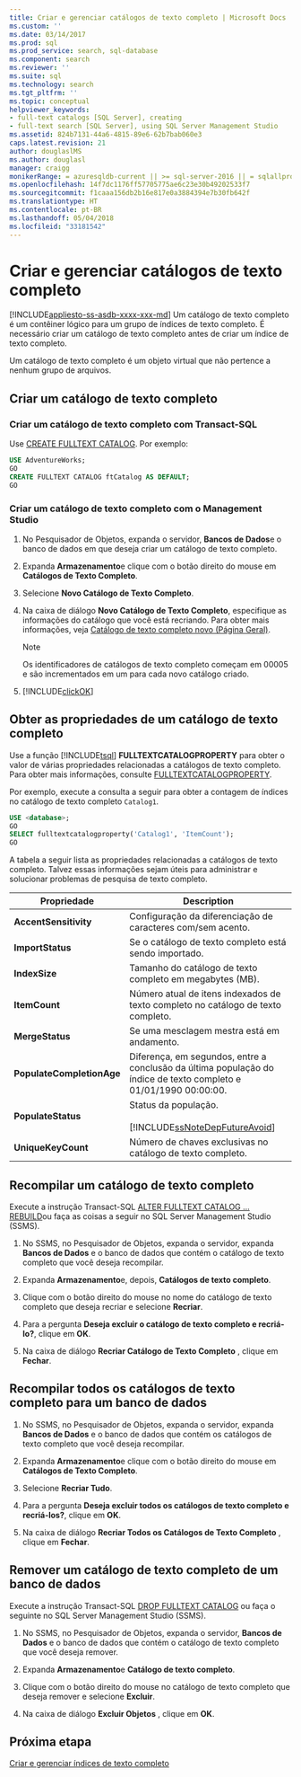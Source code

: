 ```yaml
---
title: Criar e gerenciar catálogos de texto completo | Microsoft Docs
ms.custom: ''
ms.date: 03/14/2017
ms.prod: sql
ms.prod_service: search, sql-database
ms.component: search
ms.reviewer: ''
ms.suite: sql
ms.technology: search
ms.tgt_pltfrm: ''
ms.topic: conceptual
helpviewer_keywords:
- full-text catalogs [SQL Server], creating
- full-text search [SQL Server], using SQL Server Management Studio
ms.assetid: 824b7131-44a6-4815-89e6-62b7bab060e3
caps.latest.revision: 21
author: douglaslMS
ms.author: douglasl
manager: craigg
monikerRange: = azuresqldb-current || >= sql-server-2016 || = sqlallproducts-allversions
ms.openlocfilehash: 14f7dc1176ff57705775ae6c23e30b49202533f7
ms.sourcegitcommit: f1caaa156db2b16e817e0a3884394e7b30fb642f
ms.translationtype: HT
ms.contentlocale: pt-BR
ms.lasthandoff: 05/04/2018
ms.locfileid: "33181542"
---
```

# <a name="create-and-manage-full-text-catalogs"></a>Criar e gerenciar catálogos de texto completo
[!INCLUDE[appliesto-ss-asdb-xxxx-xxx-md](../../includes/appliesto-ss-asdb-xxxx-xxx-md.md)]
Um catálogo de texto completo é um contêiner lógico para um grupo de índices de texto completo. É necessário criar um catálogo de texto completo antes de criar um índice de texto completo.

Um catálogo de texto completo é um objeto virtual que não pertence a nenhum grupo de arquivos.
  
##  <a name="creating"></a> Criar um catálogo de texto completo  

### <a name="create-a-full-text-catalog-with-transact-sql"></a>Criar um catálogo de texto completo com Transact-SQL
Use [CREATE FULLTEXT CATALOG](../../t-sql/statements/create-fulltext-catalog-transact-sql.md). Por exemplo:

```sql 
USE AdventureWorks;  
GO  
CREATE FULLTEXT CATALOG ftCatalog AS DEFAULT;  
GO  
``` 

### <a name="create-a-full-text-catalog-with-management-studio"></a>Criar um catálogo de texto completo com o Management Studio
1.  No Pesquisador de Objetos, expanda o servidor, **Bancos de Dados**e o banco de dados em que deseja criar um catálogo de texto completo.  
  
2.  Expanda **Armazenamento**e clique com o botão direito do mouse em **Catálogos de Texto Completo**.  
  
3.  Selecione **Novo Catálogo de Texto Completo**.  
  
4.  Na caixa de diálogo **Novo Catálogo de Texto Completo**, especifique as informações do catálogo que você está recriando. Para obter mais informações, veja [Catálogo de texto completo novo &#40;Página Geral&#41;](http://msdn.microsoft.com/library/5ed6f7cd-d9af-4439-9f33-fc935b883d91).  
  
    > [!NOTE]  
    >  Os identificadores de catálogos de texto completo começam em 00005 e são incrementados em um para cada novo catálogo criado.  
  
5.  [!INCLUDE[clickOK](../../includes/clickok-md.md)]  
  
##  <a name="props"></a> Obter as propriedades de um catálogo de texto completo  
Use a função [!INCLUDE[tsql](../../includes/tsql-md.md)] **FULLTEXTCATALOGPROPERTY** para obter o valor de várias propriedades relacionadas a catálogos de texto completo. Para obter mais informações, consulte [FULLTEXTCATALOGPROPERTY](../../t-sql/functions/fulltextcatalogproperty-transact-sql.md).

Por exemplo, execute a consulta a seguir para obter a contagem de índices no catálogo de texto completo `Catalog1`.

```sql 
USE <database>;  
GO  
SELECT fulltextcatalogproperty('Catalog1', 'ItemCount');  
GO  
```  
  
A tabela a seguir lista as propriedades relacionadas a catálogos de texto completo. Talvez essas informações sejam úteis para administrar e solucionar problemas de pesquisa de texto completo. 
  
|Propriedade|Description|  
|--------------|-----------------|  
|**AccentSensitivity**|Configuração da diferenciação de caracteres com/sem acento.|
|**ImportStatus**|Se o catálogo de texto completo está sendo importado.|  
|**IndexSize**|Tamanho do catálogo de texto completo em megabytes (MB).| 
|**ItemCount**|Número atual de itens indexados de texto completo no catálogo de texto completo.|  
|**MergeStatus**|Se uma mesclagem mestra está em andamento.| 
|**PopulateCompletionAge**|Diferença, em segundos, entre a conclusão da última população do índice de texto completo e 01/01/1990 00:00:00.| 
|**PopulateStatus**|Status da população.<br /><br /> [!INCLUDE[ssNoteDepFutureAvoid](../../includes/ssnotedepfutureavoid-md.md)]|  
|**UniqueKeyCount**|Número de chaves exclusivas no catálogo de texto completo.| 

##  <a name="rebuildone"></a> Recompilar um catálogo de texto completo  

Execute a instrução Transact-SQL [ALTER FULLTEXT CATALOG ... REBUILD](
../../t-sql/statements/alter-fulltext-catalog-transact-sql.md)ou faça as coisas a seguir no SQL Server Management Studio (SSMS).

1.  No SSMS, no Pesquisador de Objetos, expanda o servidor, expanda **Bancos de Dados** e o banco de dados que contém o catálogo de texto completo que você deseja recompilar.  
  
2.  Expanda **Armazenamento**e, depois, **Catálogos de texto completo**.  
  
3.  Clique com o botão direito do mouse no nome do catálogo de texto completo que deseja recriar e selecione **Recriar**.  
  
4.  Para a pergunta **Deseja excluir o catálogo de texto completo e recriá-lo?**, clique em **OK**.  
  
5.  Na caixa de diálogo **Recriar Catálogo de Texto Completo** , clique em **Fechar**.  
   
##  <a name="rebuildall"></a> Recompilar todos os catálogos de texto completo para um banco de dados  

1.  No SSMS, no Pesquisador de Objetos, expanda o servidor, expanda **Bancos de Dados** e o banco de dados que contém os catálogos de texto completo que você deseja recompilar.  
  
2.  Expanda **Armazenamento**e clique com o botão direito do mouse em **Catálogos de Texto Completo**.  
  
3.  Selecione **Recriar Tudo**.  
  
4.  Para a pergunta **Deseja excluir todos os catálogos de texto completo e recriá-los?**, clique em **OK**.  
  
5.  Na caixa de diálogo **Recriar Todos os Catálogos de Texto Completo** , clique em **Fechar**.  
  
  
  
##  <a name="removing"></a> Remover um catálogo de texto completo de um banco de dados  

Execute a instrução Transact-SQL [DROP FULLTEXT CATALOG](
../../t-sql/statements/drop-fulltext-catalog-transact-sql.md) ou faça o seguinte no SQL Server Management Studio (SSMS).

1.  No SSMS, no Pesquisador de Objetos, expanda o servidor, **Bancos de Dados** e o banco de dados que contém o catálogo de texto completo que você deseja remover.  
  
2.  Expanda **Armazenamento**e **Catálogo de texto completo**.  
  
3.  Clique com o botão direito do mouse no catálogo de texto completo que deseja remover e selecione **Excluir**.  
  
4.  Na caixa de diálogo **Excluir Objetos** , clique em **OK**.  

## <a name="next-step"></a>Próxima etapa
[Criar e gerenciar índices de texto completo](../../relational-databases/search/create-and-manage-full-text-indexes.md)
